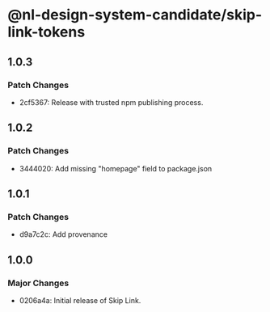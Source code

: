 # @nl-design-system-candidate/skip-link-tokens

## 1.0.3

### Patch Changes

- 2cf5367: Release with trusted npm publishing process.

## 1.0.2

### Patch Changes

- 3444020: Add missing "homepage" field to package.json

## 1.0.1

### Patch Changes

- d9a7c2c: Add provenance

## 1.0.0

### Major Changes

- 0206a4a: Initial release of Skip Link.
